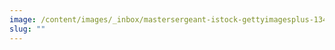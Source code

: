 ```yaml
---
image: /content/images/_inbox/mastersergeant-istock-gettyimagesplus-1345799632-1200.png
slug: ""
---
```

